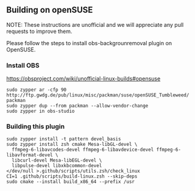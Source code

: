 ## Building on openSUSE

NOTE: These instructions are unofficial and we will appreciate any pull requests to improve them.

Please follow the steps to install obs-backgrounremoval plugin on OpenSUSE.

### Install OBS

https://obsproject.com/wiki/unofficial-linux-builds#opensuse

```
sudo zypper ar -cfp 90 http://ftp.gwdg.de/pub/linux/misc/packman/suse/openSUSE_Tumbleweed/ packman
sudo zypper dup --from packman --allow-vendor-change
sudo zypper in obs-studio
```

### Building this plugin

```
sudo zypper install -t pattern devel_basis
sudo zypper install zsh cmake Mesa-libGL-devel \
  ffmpeg-6-libavcodes-devel ffmpeg-6-libavdevice-devel ffmpeg-6-libavformat-devel \
  libcurl-devel Mesa-libEGL-devel \
  libpulse-devel libxkbcommon-devel
</dev/null >.github/scripts/utils.zsh/check_linux
CI=1 .github/scripts/build-linux.zsh --skip-deps
sudo cmake --install build_x86_64 --prefix /usr
```

